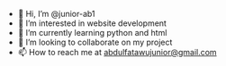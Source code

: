 - 👋 Hi, I’m @junior-ab1
- 👀 I’m interested in website development
- 🌱 I’m currently learning python and html
- 💞️ I’m looking to collaborate on my project
- 📫 How to reach me at abdulfatawujunior@gmail.com

<!---
junior-ab1/junior-ab1 is a ✨ special ✨ repository because its `README.md` (this file) appears on your GitHub profile.
You can click the Preview link to take a look at your changes.
--->
